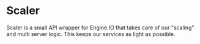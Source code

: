 # Scaler

Scaler is a small API wrapper for Engine.IO that takes care of our "scaling" and
multi server logic. This keeps our services as light as possible.

